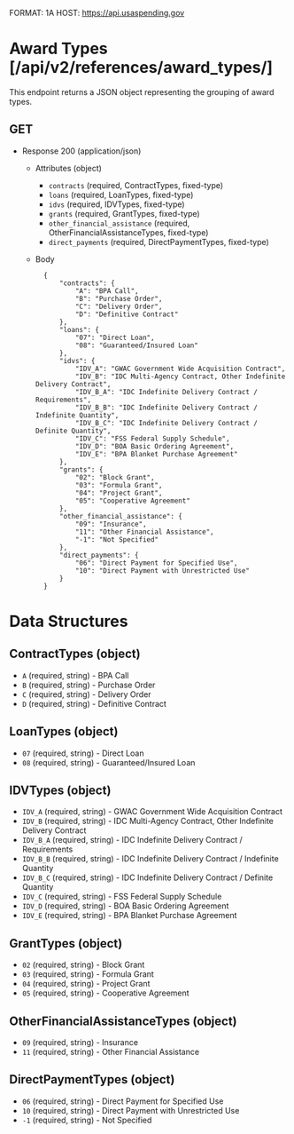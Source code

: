 FORMAT: 1A
HOST: https://api.usaspending.gov

# Award Types [/api/v2/references/award_types/]

This endpoint returns a JSON object representing the grouping of award types.
​
## GET
+ Response 200 (application/json)
    + Attributes (object)
        + `contracts` (required, ContractTypes, fixed-type)
        + `loans` (required, LoanTypes, fixed-type)
        + `idvs` (required, IDVTypes, fixed-type)
        + `grants` (required, GrantTypes, fixed-type)
        + `other_financial_assistance` (required, OtherFinancialAssistanceTypes, fixed-type)
        + `direct_payments` (required, DirectPaymentTypes, fixed-type)
    + Body

            {
                "contracts": {
                    "A": "BPA Call",
                    "B": "Purchase Order",
                    "C": "Delivery Order",
                    "D": "Definitive Contract"
                },
                "loans": {
                    "07": "Direct Loan",
                    "08": "Guaranteed/Insured Loan"
                },
                "idvs": {
                    "IDV_A": "GWAC Government Wide Acquisition Contract",
                    "IDV_B": "IDC Multi-Agency Contract, Other Indefinite Delivery Contract",
                    "IDV_B_A": "IDC Indefinite Delivery Contract / Requirements",
                    "IDV_B_B": "IDC Indefinite Delivery Contract / Indefinite Quantity",
                    "IDV_B_C": "IDC Indefinite Delivery Contract / Definite Quantity",
                    "IDV_C": "FSS Federal Supply Schedule",
                    "IDV_D": "BOA Basic Ordering Agreement",
                    "IDV_E": "BPA Blanket Purchase Agreement"
                },
                "grants": {
                    "02": "Block Grant",
                    "03": "Formula Grant",
                    "04": "Project Grant",
                    "05": "Cooperative Agreement"
                },
                "other_financial_assistance": {
                    "09": "Insurance",
                    "11": "Other Financial Assistance",
                    "-1": "Not Specified"
                },
                "direct_payments": {
                    "06": "Direct Payment for Specified Use",
                    "10": "Direct Payment with Unrestricted Use"
                }
            }

# Data Structures
## ContractTypes (object)
+ `A` (required, string) - BPA Call
+ `B` (required, string) - Purchase Order
+ `C` (required, string) - Delivery Order
+ `D` (required, string) - Definitive Contract
​
## LoanTypes (object)
+ `07` (required, string) - Direct Loan
+ `08` (required, string) - Guaranteed/Insured Loan

## IDVTypes (object)
+ `IDV_A` (required, string) - GWAC Government Wide Acquisition Contract
+ `IDV_B` (required, string) - IDC Multi-Agency Contract, Other Indefinite Delivery Contract
+ `IDV_B_A` (required, string) - IDC Indefinite Delivery Contract / Requirements
+ `IDV_B_B` (required, string) - IDC Indefinite Delivery Contract / Indefinite Quantity
+ `IDV_B_C` (required, string) - IDC Indefinite Delivery Contract / Definite Quantity
+ `IDV_C` (required, string) - FSS Federal Supply Schedule
+ `IDV_D` (required, string) - BOA Basic Ordering Agreement
+ `IDV_E` (required, string) - BPA Blanket Purchase Agreement

## GrantTypes (object)
+ `02` (required, string) - Block Grant
+ `03` (required, string) - Formula Grant
+ `04` (required, string) - Project Grant
+ `05` (required, string) - Cooperative Agreement

## OtherFinancialAssistanceTypes (object)
+ `09` (required, string) - Insurance
+ `11` (required, string) - Other Financial Assistance
​
## DirectPaymentTypes (object)
+ `06` (required, string) - Direct Payment for Specified Use
+ `10` (required, string) - Direct Payment with Unrestricted Use
+ `-1` (required, string) - Not Specified